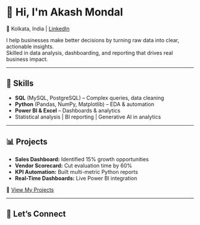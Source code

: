 # 👋 Hi, I'm Akash Mondal  
📍 Kolkata, India | [LinkedIn](https://www.linkedin.com/in/akhmondal)


I help businesses make better decisions by turning raw data into clear, actionable insights.  
Skilled in data analysis, dashboarding, and reporting that drives real business impact.

---

## 🔧 Skills
- **SQL** (MySQL, PostgreSQL) – Complex queries, data cleaning  
- **Python** (Pandas, NumPy, Matplotlib) – EDA & automation  
- **Power BI & Excel** – Dashboards & analytics  
- Statistical analysis | BI reporting | Generative AI in analytics  

---

## 📊 Projects
- **Sales Dashboard:** Identified 15% growth opportunities  
- **Vendor Scorecard:** Cut evaluation time by 60%  
- **KPI Automation:** Built multi-metric Python reports  
- **Real-Time Dashboards:** Live Power BI integration  

🔗 [View My Projects](https://github.com/akashcodes-official?tab=repositories)

---

## 🤝 Let’s Connect

